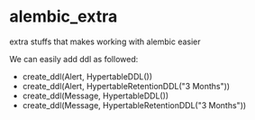 # alembic_extra
extra stuffs that makes working with alembic easier

We can easily add ddl as followed:
-  create_ddl(Alert, HypertableDDL())
-  create_ddl(Alert, HypertableRetentionDDL("3 Months"))
-  create_ddl(Message, HypertableDDL())
-  create_ddl(Message, HypertableRetentionDDL("3 Months"))

